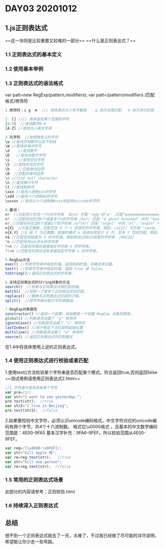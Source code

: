 # DAY03 20201012

## 1.js正则表达式

==这一块将是比较重要又较难的一部分==
==什么是正则表达式？==

### 1.1 正则表达式的基本定义

### 1.2 使用基本举例

### 1.3 正则表达式的语法格式

 var patt=new RegExp(pattern,modifiers);
 var patt=/pattern/modifiers   /匹配格式/修饰符

```javascript
1.修饰符：i g  m  //i 用来表示大小写不敏感    g 执行全局匹配   m 执行多行匹配

2. [] //[] 用来查找某个范围的字符
[0-9]  //查找数字0-9
[A-Z] //查找大小英文字母

3.元字符  //有特殊含义的字符
\w //查找字母数字以及下划线
\W //查找非单词字符
\d    //查找数字
\D   //查找非数字字符
\s    //查找空白字符
\S  //查找非空白字符
\b    //匹配单词边界
\B  //匹配非单词边界
\0 //find null character
\n //查找换行字符
\t //查找制表符
\xxx //查找八进制xxx的字符
\xdd //查找十六进制dd的字符
\uxxxx //查找以十六进制数xxxx规定的Unicode的字符

4.量词：
n+  //匹配至少包含一个n的字符串  如/e/ 匹配 "egg"的'e' ,匹配"peeeeeeeeeeeeeeeeear"所有的'e';
n*  //匹配任何包含0个或者多个n的字符串 /bo*/ 匹配 "A ghost booooed" 中的 "boooo"，"A bird warbled" 中的 "b"，但是不匹配 "A goat grunted"  从匹配项的第一个字母开始匹配，允许被匹配项中不存在除第一个字母不存在的其它字母
n? //匹配任何包含0个或者1个的字符串 /e?le?/ 匹配 "angel" 中的 "el"，"angle" 中的 "le"。
n{X}  //X是正整数，匹配包含 X 个 n 的序列的字符串。例如，/a{2}/ 不匹配 "candy," 中的 "a"，但是匹配 "caandy," 中的两个 "a"，且匹配 "caaandy." 中的前两个 "a"。
n{X,Y} //X 和 Y 为正整数。前面的模式 n 连续出现至少 X 次，至多 Y 次时匹配。例如，/a{1,3}/ 不匹配 "cndy"，匹配 "candy," 中的 "a"，"caandy," 中的两个 "a"，匹配 "caaaaaaandy" 中的前面三个 "a"。注意，当匹配 "caaaaaaandy" 时，即使原始字符串拥有更多的 "a"，匹配项也是 "aaa"。
n$ //匹配任何结尾为 n 的字符串。例如校验以0012结尾的字符串  /0012$/
^n //匹配任何以n开头的字符串  
?=n // 匹配任何其后紧接指定字符串 n 的字符串。
?!=n //匹配任何其后没有紧接指定字符串 n 的字符串。

5.RegExp方法
exec() //检索字符串中指定的值。返回找到的值，并确定其位置。
test() //检索字符串中指定的值。返回 true 或 false。
toString()//返回正则表达式的字符串。

6.支持正则表达式的String对象的方法
search()  //检索与正则表达式相匹配的值。
match()  //找到一个或多个正则表达式的匹配。
replace() //替换与正则表达式匹配的子串。
split()  //把字符串分割为字符串数组。

7.RegExp对象属性
constructor() //返回一个函数，该函数是一个创建 RegExp 对象的原型。
global() //判断是否设置了 "g" 修饰符
ignoreCase() //判断是否设置了 "i" 修饰符
lastIndex() //用于规定下次匹配的起始位置
multiline() //判断是否设置了 "m" 修饰符
source() //返回正则表达式的匹配模式
```

在1.4中将具体使用上述的正则表达式。

### 1.4 使用正则表达式进行校验或者匹配

1.使用test()方法检验某个字符串是否匹配某个模式。符合返回true,否则返回false
==测试用例请使用正则表达式2.html==

```javascript
//1.字符串中是否具有某个字符
var pre=/z/;
var str="I went to zoo yesterday.";
pre.test(str);  //true
var str2="I live in Beijing";
pre.test(str2);  //false
```

2.如果要校验中文字符，必须认识unicode编码格式，中文字符对应的unicode编码有两个字节，共4个十六进制数。
格式位\u0000格式 ，且基本的中文数字编码范围是：4E00-9FA5 基本汉字补充：9FA6-9FEF。所以校验范围从4E00-9FEF。

```javascript
var reg=/[\u4E00-\u9FEF]/;
var str="kill opple 我";
var re=reg.test(str);   //true
var str="kill one person";
var re=reg.test(str);  //false
```


### 1.5 常用的正则表达式场景

此部分的内容请参考：正则校验.html

### 1.6 持续深入正则表达式

## 总结

想不到一个正则表达式就去了一天，太难了，不过我已经做了尽可能的详尽说明，希望能让你少走一些弯路。
